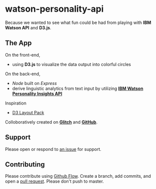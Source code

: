 watson-personality-api
=================

Because we wanted to see what fun could be had from playing with **IBM Watson API** and **D3.js**.

The App
------------

On the front-end,
- using **D3.js** to visualize the data output into colorful circles

On the back-end,
- *Node* built on *Express*
- derive linguistic analytics from text input by utilizing [**IBM Watson Personality Insights API**](https://console.bluemix.net/docs/services/personality-insights/getting-started.html#gettingStarted)

Inspiration
- [D3 Layout Pack](https://bl.ocks.org/jiankuang/93dba6fac49222458b3b35e7c233bace)

Colloboratively created on [**Glitch**](https://glitch.com/about) and [**GitHub**](https://github.com).

## Support

Please open or respond to [an issue](https://github.com/ThuyNT13/watson-api-visualization/issues) for support.

## Contributing

Please contribute using [Github Flow](https://guides.github.com/introduction/flow/). Create a branch, add commits, and open a [pull request](https://github.com/ThuyNT13/watson-api-visualization/pulls). Please don't push to master.
